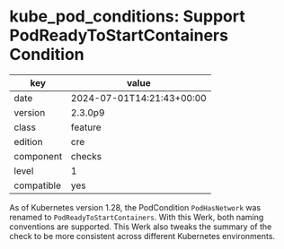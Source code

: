 [//]: # (werk v2)
# kube_pod_conditions: Support PodReadyToStartContainers Condition

key        | value
---------- | ---
date       | 2024-07-01T14:21:43+00:00
version    | 2.3.0p9
class      | feature
edition    | cre
component  | checks
level      | 1
compatible | yes

As of Kubernetes version 1.28, the PodCondition `PodHasNetwork` was renamed to
`PodReadyToStartContainers`. With this Werk, both naming conventions are supported.
This Werk also tweaks the summary of the check to be more consistent across different
Kubernetes environments.
